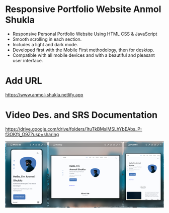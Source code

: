 # Responsive Portfolio Website Anmol Shukla

- Responsive Personal Portfolio Website Using HTML CSS & JavaScript
- Smooth scrolling in each section.
- Includes a light and dark mode.
- Developed first with the Mobile First methodology, then for desktop.
- Compatible with all mobile devices and with a beautiful and pleasant user interface.

# Add URL
https://www.anmol-shukla.netlify.app

# Video Des. and SRS Documentation
https://drive.google.com/drive/folders/1tuTkBMsIMSLhYbEAbs_P-f3OKftj_O9Z?usp=sharing

![preview img](assets/img/preview.png)
